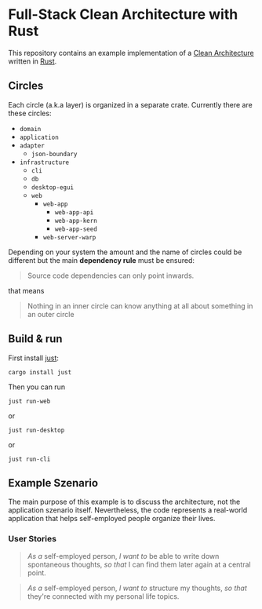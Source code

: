 # Full-Stack Clean Architecture with Rust

This repository contains an example implementation of a
[Clean Architecture](https://blog.cleancoder.com/uncle-bob/2012/08/13/the-clean-architecture.html)
written in [Rust](https://rust-lang.org).

## Circles

Each circle (a.k.a layer) is organized in a separate crate.
Currently there are these circles:

- `domain`
- `application`
- `adapter`
  - `json-boundary`
- `infrastructure`
  - `cli`
  - `db`
  - `desktop-egui`
  - `web`
    - `web-app`
      - `web-app-api`
      - `web-app-kern`
      - `web-app-seed`
    - `web-server-warp`

Depending on your system the amount and the name of circles could
be different but the main **dependency rule** must be ensured:

> Source code dependencies can only point inwards.

that means

> Nothing in an inner circle can know anything at all about
> something in an outer circle

## Build & run

First install [just](https://just.systems/):

```
cargo install just
```

Then you can run

```
just run-web
```
or

```
just run-desktop
```

or

```
just run-cli
```

## Example Szenario

The main purpose of this example is to discuss the architecture,
not the application szenario itself.
Nevertheless, the code represents a real-world application
that helps self-employed people organize their lives.

### User Stories

> *As a* self-employed person,
> *I want to* be able to write down spontaneous thoughts,
> *so that* I can find them later again at a central point.

> *As a* self-employed person,
> *I want to* structure my thoughts,
> *so that* they're connected with my personal life topics.
